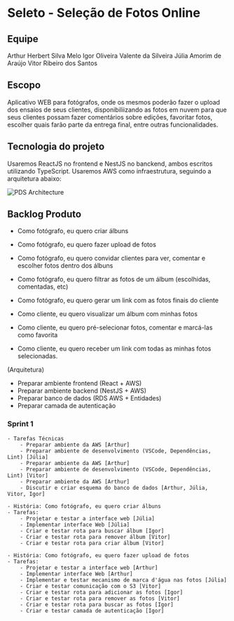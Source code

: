 # Seleto - Seleção de Fotos Online

## Equipe

Arthur Herbert Silva Melo
Igor Oliveira Valente da Silveira
Júlia Amorim de Araújo
Vitor Ribeiro dos Santos

## Escopo

Aplicativo WEB para fotógrafos, onde os mesmos poderão fazer o upload dos ensaios de seus clientes, disponibiliizando as fotos em nuvem para que seus clientes possam fazer comentários sobre edições, favoritar fotos, escolher quais farão parte da entrega final, entre outras funcionalidades.

## Tecnologia do projeto

Usaremos ReactJS no frontend e NestJS no banckend, ambos escritos utilizando TypeScript.
Usaremos AWS como infraestrutura, seguindo a arquitetura abaixo:

![PDS Architecture](https://user-images.githubusercontent.com/26313549/137907219-0859d05c-f41f-485b-a099-eddfdd200933.png)

## Backlog Produto

- Como fotógrafo, eu quero criar álbuns
- Como fotógrafo, eu quero fazer upload de fotos
- Como fotógrafo, eu quero convidar clientes para ver, comentar e escolher fotos dentro dos álbuns
- Como fotógrafo, eu quero filtrar as fotos de um álbum (escolhidas, comentadas, etc)
- Como fotógrafo, eu quero gerar um link com as fotos finais do cliente

- Como cliente, eu quero visualizar um álbum com minhas fotos
- Como cliente, eu quero pré-selecionar fotos, comentar e marcá-las como favorita
- Como cliente, eu quero receber um link com todas as minhas fotos selecionadas.

(Arquitetura)

- Preparar ambiente frontend (React + AWS)
- Preparar ambiente backend (NestJS + AWS)
- Preparar banco de dados (RDS AWS + Entidades)
- Preparar camada de autenticação

### Sprint 1

    - Tarefas Técnicas
    	- Preparar ambiente da AWS [Arthur]
    	- Preparar ambiente de desenvolvimento (VSCode, Dependências, Lint) [Júlia]
    	- Preparar ambiente da AWS [Arthur]
    	- Preparar ambiente de desenvolvimento (VSCode, Dependências, Lint) [Vitor]
    	- Preparar ambiente da AWS [Arthur]
    	- Discutir e criar esquema do banco de dados [Arthur, Júlia, Vitor, Igor]

    - História: Como fotógrafo, eu quero criar álbuns
    - Tarefas:
    	- Projetar e testar a interface web [Júlia]
    	- Implementar interface Web [Júlia]
    	- Criar e testar rota para buscar álbum [Igor]
    	- Criar e testar rota para remover álbum [Vitor]
    	- Criar e testar rota para criar álbum [Vitor]

    - História: Como fotógrafo, eu quero fazer upload de fotos
    - Tarefas:
    	- Projetar e testar a interface web [Arthur]
    	- Implementar interface Web [Arthur]
    	- Implementar e testar mecanismo de marca d'água nas fotos [Júlia]
    	- Criar e testar comunicação com o S3 [Vitor]
    	- Criar e testar rota para adicionar as fotos [Igor]
    	- Criar e testar rota para remover as fotos [Vitor]
    	- Criar e testar rota para buscar as fotos [Igor]
    	- Criar e testar camada de autenticação [Igor]
